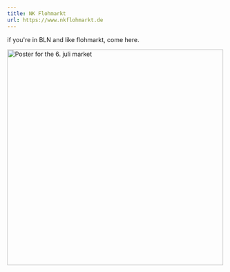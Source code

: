 ```yaml
---
title: NK Flohmarkt
url: https://www.nkflohmarkt.de
---
```

if you're in BLN and like flohmarkt, come here.

<img src="/assets/nkposter.jpg" alt="Poster for the 6. juli market" width=500 />

